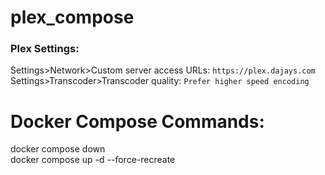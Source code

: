 # plex_compose

### Plex Settings:
Settings>Network>Custom server access URLs:  `https://plex.dajays.com`  
Settings>Transcoder>Transcoder quality:  `Prefer higher speed encoding`  

# Docker Compose Commands:
docker compose down  
docker compose up -d --force-recreate
